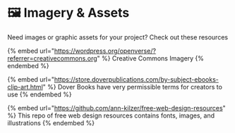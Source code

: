 # 🖼 Imagery & Assets

Need images or graphic assets for your project? Check out these resources

{% embed url="https://wordpress.org/openverse/?referrer=creativecommons.org" %}
Creative Commons Imagery
{% endembed %}

{% embed url="https://store.doverpublications.com/by-subject-ebooks-clip-art.html" %}
Dover Books have very permissible terms for creators to use
{% endembed %}

{% embed url="https://github.com/ann-kilzer/free-web-design-resources" %}
This repo of free web design resources contains fonts, images, and illustrations
{% endembed %}
